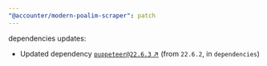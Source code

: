 ```yaml
---
"@accounter/modern-poalim-scraper": patch
---
```

dependencies updates:
  - Updated dependency [`puppeteer@22.6.3` ↗︎](https://www.npmjs.com/package/puppeteer/v/22.6.3) (from `22.6.2`, in `dependencies`)
